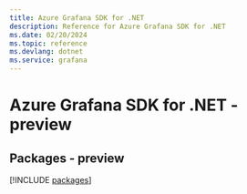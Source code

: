 ```yaml
---
title: Azure Grafana SDK for .NET
description: Reference for Azure Grafana SDK for .NET
ms.date: 02/20/2024
ms.topic: reference
ms.devlang: dotnet
ms.service: grafana
---
```

# Azure Grafana SDK for .NET - preview
## Packages - preview
[!INCLUDE [packages](grafana-index.md)]